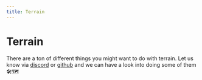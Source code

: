 ```yaml
---
title: Terrain
---
```


<script lang="ts">
import Wrapper from '$examples/terrain/Wrapper.svelte'
</script>

# Terrain

<ExampleWrapper playgroundHref="/terrain">
	<Wrapper />
</ExampleWrapper>

There are a ton of different things you might want to do with terrain. Let us know via [discord](https://discord.gg/EqUBCfCaGm) or [github](https://github.com/threlte/threlte) and we can have a look into doing some of them 🛠️🗺️
